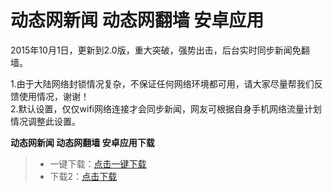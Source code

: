 # 动态网新闻 动态网翻墙  安卓应用

2015年10月1日，更新到2.0版，重大突破，强势出击，后台实时同步新闻免翻墙。

1.由于大陆网络封锁情况复杂，不保证任何网络环境都可用，请大家尽量帮我们反馈使用情况，谢谢！<br>
2.默认设置，仅仅wifi网络连接才会同步新闻，网友可根据自身手机网络流量计划情况调整此设置。

**动态网新闻 动态网翻墙  安卓应用下载**

<blockquote>
<ul >
<li>一键下载：<a href="http://ddddd.freedns.space/wstp.apk" target="_blank">点击一键下载</a></li>
<li>下载2：<a href="https://copy.com/gOJbdpGYSqQjYfkN" target="_blank">点击下载</a></li>

</ul>
</blockquote>